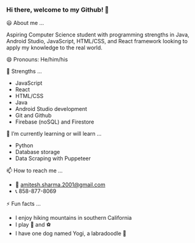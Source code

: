 ### Hi there, welcome to my Github! 👋

:smiley: About me ... 

  Aspiring Computer Science student with programming strengths in Java, 
  Android Studio, JavaScript, HTML/CSS, and React framework looking to 
  apply my knowledge to the real world.

😄 Pronouns: He/him/his

  :muscle: Strengths ...
  - JavaScript
  - React
  - HTML/CSS
  - Java
  - Android Studio development
  - Git and Github
  - Firebase (noSQL) and Firestore
  
  🌱 I’m currently learning or will learn ...
  - Python
  - Database storage
  - Data Scraping with Puppeteer
  
  📫 How to reach me ...  
  - :email: amitesh.sharma.2001@gmail.com
  - :telephone_receiver: 858-877-8069  
  
    
  ⚡ Fun facts ...
  - I enjoy hiking mountains in southern California
  - I play :basketball: and :soccer: 
  - I have one dog named Yogi, a labradoodle :dog:
    
